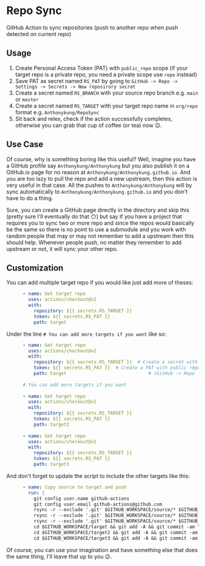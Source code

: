 # Repo Sync

GitHub Action to sync repositories (push to another repo when push detected on current repo)

## Usage

1. Create Personal Access Token (PAT) with `public_repo` scope (if your target repo is a private repo, you need a private scope use `repo` instead)
2. Save PAT as secret named `RS_PAT` by going to `GitHub -> Repo -> Settings -> Secrets -> New reposirory secret`
3. Create a secret named `RS_BRANCH` with your source repo branch e.g. `main` or `master`
4. Create a secret named `RS_TARGET` with your target repo name in `org/repo` format e.g. `Anthonykung/RepoSync`
5. Sit back and relex, check if the action successfully completes, otherwise you can grab that cup of coffee (or tea) now 😉.

## Use Case

Of course, why is something boring like this useful? Well, imagine you have a GitHub profile say `Anthonykung/Anthonykung` but you also publish it on a GitHub.io page for no reason at `Anthonykung/Anthonykung.github.io`. And you are too lazy to pull the repo and add a new upstream, then this action is very useful in that case. All the pushes to `Anthonykung/Anthonykung` will by sync automatically to `Anthonykung/Anthonykung.github.io` and you don't have to do a thing.

Sure, you can create a GitHub page directly in the directory and skip this (pretty sure I'll eventually do that 😶) but say if you have a project that requires you to sync two or more repo and since the repos would basically be the same so there is no point to use a submodule and you work with random people that may or may not remember to add a upstream then this should help. Whenever people push, no matter they remember to add upstream or not, it will sync your other repo.

## Customization

You can add multiple target repo if you would like just add more of theses:

```yml
      - name: Get target repo
        uses: actions/checkout@v2
        with:
          repository: ${{ secrets.RS_TARGET }}
          token: ${{ secrets.RS_PAT }}
          path: target
```

Under the line `# You can add more targets if you want` like so:

```yml
      - name: Get target repo
        uses: actions/checkout@v2
        with:
          repository: ${{ secrets.RS_TARGET }}  # Create a secret with your GitHub repo in org/repo format e.g. Anthonykung/RepoSync
          token: ${{ secrets.RS_PAT }}  # Create a PAT with public repo access and put it as a secret named PUBLIC_GITHUB_REPO
          path: target                              # (GitHub -> Repo -> Settings -> Secrets -> New repository secret)
          
      # You can add more targets if you want
      
      - name: Get target repo
        uses: actions/checkout@v2
        with:
          repository: ${{ secrets.RS_TARGET }}
          token: ${{ secrets.RS_PAT }}
          path: target2
          
      - name: Get target repo
        uses: actions/checkout@v2
        with:
          repository: ${{ secrets.RS_TARGET }}
          token: ${{ secrets.RS_PAT }}
          path: target3
```

And don't forget to update the script to include the other targets like this:

```yml
      - name: Copy source to target and push
        run: |
          git config user.name github-actions
          git config user.email github-actions@github.com
          rsync -r --exclude '.git' $GITHUB_WORKSPACE/source/* $GITHUB_WORKSPACE/target
          rsync -r --exclude '.git' $GITHUB_WORKSPACE/source/* $GITHUB_WORKSPACE/target2
          rsync -r --exclude '.git' $GITHUB_WORKSPACE/source/* $GITHUB_WORKSPACE/target3
          cd $GITHUB_WORKSPACE/target && git add -A && git commit -am "Generated update from RepoSync GitHub Action" && git push
          cd $GITHUB_WORKSPACE/target2 && git add -A && git commit -am "Generated update from RepoSync GitHub Action" && git push
          cd $GITHUB_WORKSPACE/target3 && git add -A && git commit -am "Generated update from RepoSync GitHub Action" && git push
```

Of course, you can use your imagination and have something else that does the same thing, I'll leave that up to you 😉.
